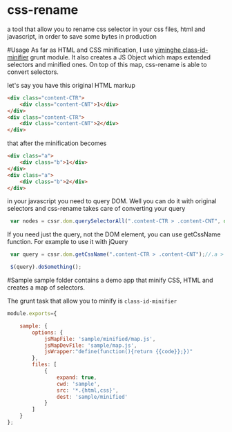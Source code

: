 # css-rename
a tool that allow you to rename css selector in your css files, html and javascript, in order to save some bytes in production

#Usage
As far as HTML and CSS minification, I use [yiminghe class-id-minifier](https://github.com/yiminghe/class-id-minifier) grunt module.
It also creates a JS Object which maps extended selectors and minified ones.
On top of this map, css-rename is able to convert selectors.

let's say you have this original HTML markup

```html
<div class="content-CTR">
    <div class="content-CNT">1</div>
</div>
<div class="content-CTR">
    <div class="content-CNT">2</div>
</div>
```

that after the minification becomes

```html
<div class="a">
    <div class="b">1</div>
</div>
<div class="a">
    <div class="b">2</div>
</div>
```

in your javascript you need to query DOM. Well you can do it with original selectors and css-rename takes care of converting your query

```javascript
 var nodes = cssr.dom.querySelectorAll(".content-CTR > .content-CNT", document.body); // [div.b, div.b]
```

If you need just the query, not the DOM element, you can use getCssName function. For example to use it with jQuery

```javascript
 var query = cssr.dom.getCssName(".content-CTR > .content-CNT");//.a > .b

 $(query).doSomething();
```

#Sample
sample folder contains a demo app that minify CSS, HTML and creates a map of selectors.

The grunt task that allow you to minify is `class-id-minifier`

```javascript
module.exports={

    sample: {
        options: {
            jsMapFile: 'sample/minified/map.js',
            jsMapDevFile: 'sample/map.js',
            jsWrapper:"define(function(){return {{code}};})"
        },
        files: [
            {
                expand: true,
                cwd: 'sample',
                src: '*.{html,css}',
                dest: 'sample/minified'
            }
        ]
    }
};
```